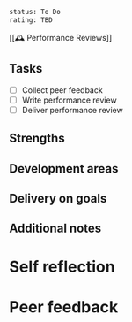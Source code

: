 ```meta
status: To Do
rating: TBD
```
[[🕰️ Performance Reviews]]

## Tasks
* [ ] Collect peer feedback
* [ ] Write performance review
* [ ] Deliver performance review

## Strengths

## Development areas

## Delivery on goals

## Additional notes

# Self reflection

# Peer feedback
